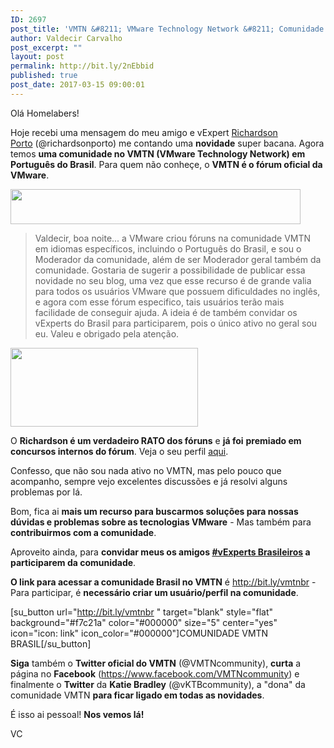```yaml
---
ID: 2697
post_title: 'VMTN &#8211; VMware Technology Network &#8211; Comunidade Brasil'
author: Valdecir Carvalho
post_excerpt: ""
layout: post
permalink: http://bit.ly/2nEbbid
published: true
post_date: 2017-03-15 09:00:01
---
```

Olá Homelabers!

Hoje recebi uma mensagem do meu amigo e vExpert <a href="https://www.linkedin.com/in/richardsonporto" target="_blank">Richardson Porto</a> (@richardsonporto) me contando uma <strong>novidade</strong> super bacana. Agora temos <strong>uma comunidade no VMTN (VMware Technology Network) em Português do Brasil</strong>. Para quem não conheçe, o <strong>VMTN é o fórum oficial da VMware</strong>.

<img class="aligncenter wp-image-2700 size-full" src="http://homelaber.com.br/site/wp-content/uploads/2017/03/vmware_icn_logo-1.png" width="464" height="56" />

<blockquote>Valdecir, boa noite... a VMware criou fóruns na comunidade VMTN em idiomas específicos, incluindo o Português do Brasil, e sou o Moderador da comunidade, além de ser Moderador geral também da comunidade. Gostaria de sugerir a possibilidade de publicar essa novidade no seu blog, uma vez que esse recurso é de grande valia para todos os usuários VMware que possuem dificuldades no inglês, e agora com esse fórum especifico, tais usuários terão mais facilidade de conseguir ajuda. A ideia é de também convidar os vExperts do Brasil para participarem, pois o único ativo no geral sou eu. Valeu e obrigado pela atenção.</blockquote>

<img class="aligncenter size-medium wp-image-2701" src="http://homelaber.com.br/site/wp-content/uploads/2017/03/bandeira-5-estilizada-300x126.jpg" alt="" width="300" height="126" />

O <strong>Richardson é um verdadeiro RATO dos fóruns</strong> e <strong>já foi</strong> <strong>premiado em concursos internos do fórum</strong>. Veja o seu perfil <a href="https://communities.vmware.com/people/rcporto" target="_blank">aqui</a>.

Confesso, que não sou nada ativo no VMTN, mas pelo pouco que acompanho, sempre vejo excelentes discussões e já resolvi alguns problemas por lá.

Bom, fica ai <strong>mais um recurso para buscarmos soluções para nossas dúvidas e problemas sobre as tecnologias VMware</strong> - Mas também para <strong>contribuirmos com a comunidade</strong>.

Aproveito ainda, para <strong>convidar meus os amigos <a href="http://homelaber.com.br/vexpert-2017-inscricoes-abertas/" target="_blank">#vExperts Brasileiros</a> a participarem da comunidade</strong>.

<strong>O link para acessar a comunidade Brasil no VMTN</strong> é <a href="http://bit.ly/vmtnbr" target="_blank">http://bit.ly/vmtnbr</a> - Para participar, é <strong>necessário criar um usuário/perfil na comunidade</strong>.

[su_button url="http://bit.ly/vmtnbr " target="blank" style="flat" background="#f7c21a" color="#000000" size="5" center="yes" icon="icon: link" icon_color="#000000"]COMUNIDADE VMTN BRASIL[/su_button]

<strong>Siga</strong> também o <strong>Twitter oficial do VMTN</strong> (@VMTNcommunity), <strong>curta</strong> a página no <strong>Facebook</strong> (<a href="https://www.facebook.com/VMTNcommunity" target="_blank">https://www.facebook.com/VMTNcommunity</a>) e finalmente o <strong>Twitter</strong> da <strong>Katie Bradley</strong> (@vKTBcommunity), a "dona" da comunidade VMTN <strong>para ficar ligado em todas as novidades</strong>.

É isso ai pessoal! <strong>Nos vemos lá!</strong>

VC